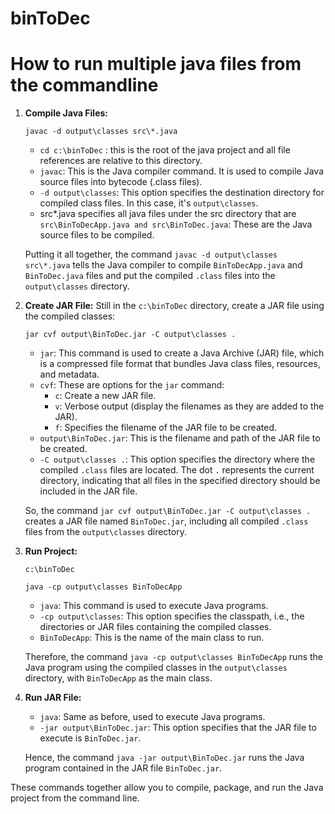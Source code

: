 # binToDec 

# How to run multiple java files from the commandline

1. **Compile Java Files:**
   ```
   javac -d output\classes src\*.java
   ```
   - `cd c:\binToDec` : this is the root of the java project and all file references are relative to this directory.
   - `javac`: This is the Java compiler command. It is used to compile Java source files into bytecode (.class files).
   - `-d output\classes`: This option specifies the destination directory for compiled class files. In this case, it's `output\classes`.
   - src\*.java specifies all java files under the src directory that are `src\BinToDecApp.java and src\BinToDec.java`: These are the Java source files to be compiled.

   Putting it all together, the command `javac -d output\classes src\*.java` tells the Java compiler to compile `BinToDecApp.java` and `BinToDec.java` files and put the compiled `.class` files into the `output\classes` directory.

2. **Create JAR File:**
   Still in the `c:\binToDec` directory, create a JAR file using the compiled classes:
   ```
   jar cvf output\BinToDec.jar -C output\classes .
   ```
   - `jar`: This command is used to create a Java Archive (JAR) file, which is a compressed file format that bundles Java class files, resources, and metadata.
   - `cvf`: These are options for the `jar` command:
     - `c`: Create a new JAR file.
     - `v`: Verbose output (display the filenames as they are added to the JAR).
     - `f`: Specifies the filename of the JAR file to be created.
   - `output\BinToDec.jar`: This is the filename and path of the JAR file to be created.
   - `-C output\classes .`: This option specifies the directory where the compiled `.class` files are located. The dot `.` represents the current directory, indicating that all files in the specified directory should be included in the JAR file.

   So, the command `jar cvf output\BinToDec.jar -C output\classes .` creates a JAR file named `BinToDec.jar`, including all compiled `.class` files from the `output\classes` directory.

3. **Run Project:**
   ```
   c:\binToDec
   
   java -cp output\classes BinToDecApp
   ```
   - `java`: This command is used to execute Java programs.
   - `-cp output\classes`: This option specifies the classpath, i.e., the directories or JAR files containing the compiled classes.
   - `BinToDecApp`: This is the name of the main class to run.

   Therefore, the command `java -cp output\classes BinToDecApp` runs the Java program using the compiled classes in the `output\classes` directory, with `BinToDecApp` as the main class.

4. **Run JAR File:**
   - `java`: Same as before, used to execute Java programs.
   - `-jar output\BinToDec.jar`: This option specifies that the JAR file to execute is `BinToDec.jar`.

   Hence, the command `java -jar output\BinToDec.jar` runs the Java program contained in the JAR file `BinToDec.jar`.

These commands together allow you to compile, package, and run the Java project from the command line.
